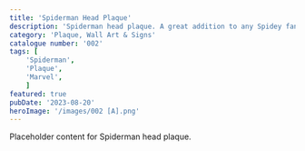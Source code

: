 ```yaml
---
title: 'Spiderman Head Plaque'
description: 'Spiderman head plaque. A great addition to any Spidey fans game room office or bedroom'
category: 'Plaque, Wall Art & Signs'
catalogue number: '002'
tags: [
    'Spiderman', 
    'Plaque', 
    'Marvel',
    ]
featured: true
pubDate: '2023-08-20'
heroImage: '/images/002 [A].png'
---
```


Placeholder content for Spiderman head plaque.